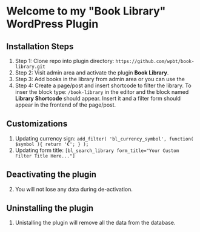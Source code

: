 # Welcome to my "Book Library" WordPress Plugin

## Installation Steps

1. Step 1:
   Clone repo into plugin directory: `https://github.com/wpbt/book-library.git`
2. Step 2:
   Visit admin area and activate the plugin **Book Library**.
3. Step 3:
   Add books in the library from admin area or you can use the
4. Step 4:
   Create a page/post and insert shortcode to filter the library. To inser the block type: `/book-library` in the editor and the block named **Library Shortcode** should appear. Insert it and a filter form should appear in the frontend of the page/post.

## Customizations

1. Updating currency sign:
   `add_filter( 'bl_currency_symbol', function( $symbol ){ return '€'; } );`
2. Updating form title:
   `[bl_search_library form_title="Your Custom Filter Title Here..."]`

## Deactivating the plugin

2. You will not lose any data during de-activation.

## Uninstalling the plugin

1. Unistalling the plugin will remove all the data from the database.
